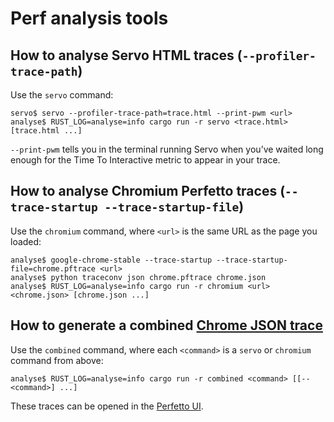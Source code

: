Perf analysis tools
===================

## How to analyse Servo HTML traces (`--profiler-trace-path`)

Use the `servo` command:

```
servo$ servo --profiler-trace-path=trace.html --print-pwm <url>
analyse$ RUST_LOG=analyse=info cargo run -r servo <trace.html> [trace.html ...]
```

`--print-pwm` tells you in the terminal running Servo when you’ve waited long enough for the Time To Interactive metric to appear in your trace.

## How to analyse Chromium Perfetto traces (`--trace-startup --trace-startup-file`)

Use the `chromium` command, where `<url>` is the same URL as the page you loaded:

```
analyse$ google-chrome-stable --trace-startup --trace-startup-file=chrome.pftrace <url>
analyse$ python traceconv json chrome.pftrace chrome.json
analyse$ RUST_LOG=analyse=info cargo run -r chromium <url> <chrome.json> [chrome.json ...]
```

## How to generate a combined [Chrome JSON trace](https://docs.google.com/document/d/1CvAClvFfyA5R-PhYUmn5OOQtYMH4h6I0nSsKchNAySU)

Use the `combined` command, where each `<command>` is a `servo` or `chromium` command from above:

```
analyse$ RUST_LOG=analyse=info cargo run -r combined <command> [[-- <command>] ...]
```

These traces can be opened in the [Perfetto UI](https://ui.perfetto.dev).
